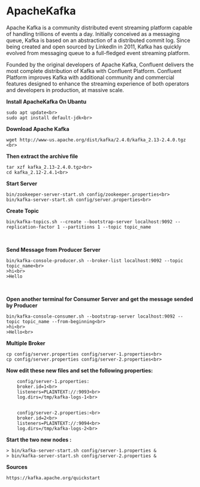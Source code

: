 # ApacheKafka

<p>Apache Kafka is a community distributed event streaming platform capable of handling trillions of events a day. Initially conceived as a messaging queue, Kafka is based on an abstraction of a distributed commit log. Since being created and open sourced by LinkedIn in 2011, Kafka has quickly evolved from messaging queue to a full-fledged event streaming platform.

Founded by the original developers of Apache Kafka, Confluent delivers the most complete distribution of Kafka with Confluent Platform. Confluent Platform improves Kafka with additional community and commercial features designed to enhance the streaming experience of both operators and developers in production, at massive scale.</p>

**Install ApacheKafka On Ubantu**

    sudo apt update<br>
    sudo apt install default-jdk<br>
  
**Download Apache Kafka**<br>

    wget http://www-us.apache.org/dist/kafka/2.4.0/kafka_2.13-2.4.0.tgz <br>
  
 **Then extract the archive file**<br>
 
    tar xzf kafka_2.13-2.4.0.tgz<br>
    cd kafka_2.12-2.4.1<br>
  
  **Start Server**<br>
  
    bin/zookeeper-server-start.sh config/zookeeper.properties<br>
    bin/kafka-server-start.sh config/server.properties<br>
  
  **Create Topic**<br>
  
    bin/kafka-topics.sh --create --bootstrap-server localhost:9092 --replication-factor 1 --partitions 1 --topic topic_name
  <br>
  
  **Send Message from Producer Server**<br>
  
    bin/kafka-console-producer.sh --broker-list localhost:9092 --topic topic_name<br>
    >hi<br>
    >Hello
  <br>
  
  **Open another terminal for Consumer Server and get the message sended by Producer**<br>
  
    bin/kafka-console-consumer.sh --bootstrap-server localhost:9092 --topic topic_name --from-beginning<br>
    >hi<br>
    >Hello<br>
  
  **Multiple Broker**<br>
  
    cp config/server.properties config/server-1.properties<br>
    cp config/server.properties config/server-2.properties<br>
  
  **Now edit these new files and set the following properties:**
  
        config/server-1.properties:
        broker.id=1<br>
        listeners=PLAINTEXT://:9093<br>
        log.dirs=/tmp/kafka-logs-1<br>
        
    
        config/server-2.properties:<br>
        broker.id=2<br>
        listeners=PLAINTEXT://:9094<br>
        log.dirs=/tmp/kafka-logs-2<br>
        
 **Start the two new nodes :**<br>

    > bin/kafka-server-start.sh config/server-1.properties &
    > bin/kafka-server-start.sh config/server-2.properties &


**Sources**<br>

    https://kafka.apache.org/quickstart

    
  
  

  
  
  
  
